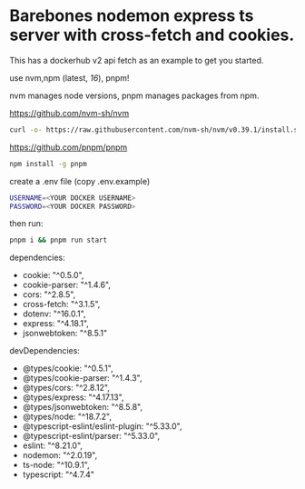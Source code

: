 

# Barebones nodemon express ts server  with cross-fetch and cookies.
This has a dockerhub v2 api fetch as an example to get you started.

use nvm,npm (latest, *16*), pnpm! 
 
nvm manages node versions,
pnpm manages packages from npm.

 https://github.com/nvm-sh/nvm
 ```bash
 curl -o- https://raw.githubusercontent.com/nvm-sh/nvm/v0.39.1/install.sh | bash
 ```
 https://github.com/pnpm/pnpm
 
  ```bash
 npm install -g pnpm
 ```
create a .env file (copy .env.example) 
```bash
USERNAME=<YOUR DOCKER USERNAME>
PASSWORD=<YOUR DOCKER PASSWORD>
```

then run:
```bash
pnpm i && pnpm run start
```

dependencies: 
+ cookie: "^0.5.0",
+ cookie-parser: "^1.4.6",
+ cors: "^2.8.5",
+ cross-fetch: "^3.1.5",
+ dotenv: "^16.0.1",
+ express: "^4.18.1",
+ jsonwebtoken: "^8.5.1"

devDependencies: 
+ @types/cookie: "^0.5.1",
+ @types/cookie-parser: "^1.4.3",
+ @types/cors: "^2.8.12",
+ @types/express: "^4.17.13",
+ @types/jsonwebtoken: "^8.5.8",
+ @types/node: "^18.7.2",
+ @typescript-eslint/eslint-plugin: "^5.33.0",
+ @typescript-eslint/parser: "^5.33.0",
+ eslint: "^8.21.0",
+ nodemon: "^2.0.19",
+ ts-node: "^10.9.1",
+ typescript: "^4.7.4"
